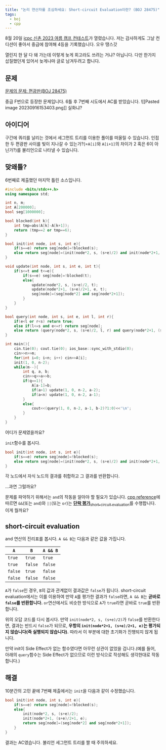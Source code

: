 ```yaml
---
title: "논리 연산자를 조심하세요: Short-circuit Evaluation이란? (BOJ 28475)"
tags:
  - boj
  - cpp
---
```

8월 20일 [icpc 신촌 2023 여름 캠프 컨테스트](https://www.instagram.com/p/CwytRGnvzW_)가 열렸습니다. 저는 감사하게도 그날 컨디션이 좋아서 중급에 참여해 4등을 기록했습니다. 오우 땡스갓

열린지 한 달 다 돼 가는데 이렇게 늦게 회고라도 쓰려는 거냐? 아닙니다. 다만 한가지 삽질했던게 있어서 늦게나마 글로 남겨두려고 합니다. 
## 문제
[문제의 문제: 편광판(BOJ 28475)](https://boj.kr/28475)

중급 F번으로 등장한 문제입니다. 6틀 후 7번째 시도에서 AC를 받았습니다.
![[Pasted image 20230916153403.png]]
실화냐?

## 아이디어
구간에 쿼리를 날리는 것에서 세그먼트 트리를 이용한 풀이를 떠올릴 수 있습니다. 인접한 두 편광판 사이를 빛이 지나갈 수 있는가?(=`A[i]`와 `A[i+1]`의 차이가 2 혹은 6이 아닌가?)를 불리언으로 나타낼 수 있습니다.

## 맞왜틀?
6번째로 제출했던 마지막 틀린 소스입니다.
```cpp
#include <bits/stdc++.h>
using namespace std;

int n, m;
int A[200000];
bool seg[1000000];

bool blocked(int k){
    int tmp=abs(A[k]-A[k+1]);
    return (tmp==2 or tmp==6);
}

bool init(int node, int s, int e){
    if(s==e) return seg[node]=!blocked(s);
    else return seg[node]=(init(node*2, s, (s+e)/2) and init(node*2+1, (s+e)/2+1, e));
}

void update(int node, int s, int e, int t){
    if(s<=t and t<=e){
        if(s==e) seg[node]=!blocked(t);
        else{
            update(node*2, s, (s+e)/2, t);
            update(node*2+1, (s+e)/2+1, e, t);
            seg[node]=(seg[node*2] and seg[node*2+1]);
        }
    }
}

bool query(int node, int s, int e, int l, int r){
    if(e<l or r<s) return true;
    else if(l<=s and e<=r) return seg[node];
    else return (query(node*2, s, (s+e)/2, l, r) and query(node*2+1, (s+e)/2+1, e, l, r));
}

int main(){
    cin.tie(0); cout.tie(0); ios_base::sync_with_stdio(0);
    cin>>n>>m;
    for(int i=0; i<n; i++) cin>>A[i];
    init(1, 0, n-2);
    while(m--){
        int q, a, b;
        cin>>q>>a>>b;
        if(q==1){
            A[a-1]=b;
            if(a>1) update(1, 0, n-2, a-2);
            if(a<n) update(1, 0, n-2, a-1);
        }
        else{
            cout<<(query(1, 0, n-2, a-1, b-2)?1:0)<<'\n';
        }
    }
}
```
어디가 문제였을까요?

`init`함수를 봅시다.
```cpp
bool init(int node, int s, int e){
    if(s==e) return seg[node]=!blocked(s);
    else return seg[node]=(init(node*2, s, (s+e)/2) and init(node*2+1, (s+e)/2+1, e));
}
```
각 노드에서 자식 노드의 결과를 취합하고 그 결과를 반환합니다.

...과연 그럴까요?

문제를 파악하기 위해서는 `and`의 작동을 알아야 할 필요가 있습니다. [cpp reference](https://en.cppreference.com/w/cpp/language/operator_logical)에 따르면 `&&`(또는 `and`)와 `||`(또는 `or`)는 [**단락 평가**<sub>short-circuit evaluation</sub>](https://en.wikipedia.org/wiki/Short-circuit_evaluation)를 수행합니다. 이게 뭘까요?

## short-circuit evaluation
and 연산의 진리표를 봅시다. `A && B`는 다음과 같은 값을 가집니다.

| `A` | `B` | `A && B` |
| --- | --- | --- |
| `true` | `true` | `true` |
| `true` | `false` | `false` |
| `false` | `true` | `false` |
| `false` | `false` | `false` |

`A`가 `false`인 경우, `B`의 값과 관계없이 결과값은 `false`가 됩니다. short-circuit evaluation에서는 이를 이용하여 만약 `A`를 평가한 결과가 `false`라면, `A && B`는 **곧바로 `false`를 반환합니다.** `or`연산에서도 비슷한 방식으로 `A`가 `true`라면 곧바로 `true`를 반환합니다.

위의 오답 코드를 다시 봅시다. 만약 `init(node*2, s, (s+e)/2)`가 `false`를 반환한다면, 결과는 반드시 `false`가 되므로, **우항의 `init(node*2+1, (s+e)/2+1, e)`는 평가되지 않습니다(즉 실행되지 않습니다).** 따라서 이 부분에 대한 초기화가 진행되지 않게 됩니다.

만약 init이 Side Effect가 없는 함수였다면 아무런 상관이 없었을 겁니다.(예를 들어, 아래의 `query`함수는 Side Effect가 없으므로 이런 방식으로 작성해도 생각한대로 작동합니다.)

## 해결
10분간의 고민 끝에 7번째 제출에서는 `init`을 다음과 같이 수정했습니다.
```cpp
bool init(int node, int s, int e){
    if(s==e) return seg[node]=!blocked(s);
    else{
        init(node*2, s, (s+e)/2);
        init(node*2+1, (s+e)/2+1, e);
        return seg[node]=(seg[node*2] and seg[node*2+1]);
    }
}
```
결과는 AC였습니다. 불리언 세그먼트 트리를 짤 때 주의하세요.